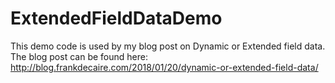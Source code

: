 # ExtendedFieldDataDemo
This demo code is used by my blog post on Dynamic or Extended field data.
The blog post can be found here: http://blog.frankdecaire.com/2018/01/20/dynamic-or-extended-field-data/
